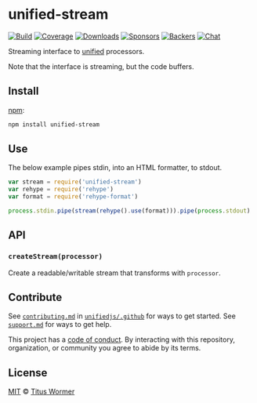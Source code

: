 # unified-stream

[![Build][build-badge]][build]
[![Coverage][coverage-badge]][coverage]
[![Downloads][downloads-badge]][downloads]
[![Sponsors][sponsors-badge]][collective]
[![Backers][backers-badge]][collective]
[![Chat][chat-badge]][chat]

Streaming interface to [unified][] processors.

Note that the interface is streaming, but the code buffers.

## Install

[npm][]:

```sh
npm install unified-stream
```

## Use

The below example pipes stdin, into an HTML formatter, to stdout.

```js
var stream = require('unified-stream')
var rehype = require('rehype')
var format = require('rehype-format')

process.stdin.pipe(stream(rehype().use(format))).pipe(process.stdout)
```

## API

### `createStream(processor)`

Create a readable/writable stream that transforms with `processor`.

## Contribute

See [`contributing.md`][contributing] in [`unifiedjs/.github`][health] for ways
to get started.
See [`support.md`][support] for ways to get help.

This project has a [code of conduct][coc].
By interacting with this repository, organization, or community you agree to
abide by its terms.

## License

[MIT][license] © [Titus Wormer][author]

<!-- Definitions -->

[build-badge]: https://github.com/unifiedjs/unified-stream/workflows/main/badge.svg

[build]: https://github.com/unifiedjs/unified-stream/actions

[coverage-badge]: https://img.shields.io/codecov/c/github/unifiedjs/unified-stream.svg

[coverage]: https://codecov.io/github/unifiedjs/unified-stream

[downloads-badge]: https://img.shields.io/npm/dm/unified-stream.svg

[downloads]: https://www.npmjs.com/package/unified-stream

[sponsors-badge]: https://opencollective.com/unified/sponsors/badge.svg

[backers-badge]: https://opencollective.com/unified/backers/badge.svg

[collective]: https://opencollective.com/unified

[chat-badge]: https://img.shields.io/badge/chat-discussions-success.svg

[chat]: https://github.com/unifiedjs/unified/discussions

[npm]: https://docs.npmjs.com/cli/install

[health]: https://github.com/unifiedjs/.github

[contributing]: https://github.com/unifiedjs/.github/blob/HEAD/contributing.md

[support]: https://github.com/unifiedjs/.github/blob/HEAD/support.md

[coc]: https://github.com/unifiedjs/.github/blob/HEAD/code-of-conduct.md

[license]: license

[author]: https://wooorm.com

[unified]: https://github.com/unifiedjs/unified
